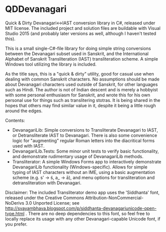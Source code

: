 # QDDevanagari
Quick &amp; Dirty Devanagari&lt;->IAST conversion library in C#, released under MIT license.  The included project and solution files are buildable with Visual Studio 2015 (and probably later versions as well, although I haven't tested this).

This is a small single-C#-file library for doing simple string conversions between the Devanagari subset used in Sanskrit, and the International Alphabet of Sanskrit Transliteration (IAST) transliteration scheme.  A simple Windows tool utilizing the library is included.

As the title says, this is a "quick & dirty" utility, good for casual use when dealing with common Sanskrit characters.  No assumptions should be made about Devanagari characters used outside of Sanskrit, for other languages such as Hindi.  The author is not of Indian descent and is merely a hobbyist with some personal enthusiasm for Sanskrit, and wrote this for his own personal use for things such as translitering stotras.  It is being shared in the hopes that others may find similar value in it, despite it being a little rough around the edges.

Contents:
* DevanagariLib: Simple conversions to Transliterate Devanagari to IAST, or Detransliterate IAST to Devanagari.  There is also some convenience logic for "augmenting" regular Roman letters into the diacritical forms used with IAST.
* DevanagariLib.Tests: Some minor unit tests to verify basic functionality, and demonstrate rudimentary usage of DevanagariLib methods.
* Transliterator: A simple Windows Forms app to interactively demonstrate DevanagariLib functionality (Windows-specific).  Allows for simple typing of IAST characters without an IME, using a basic augmentation scheme (e.g. s' -> ś, a_ -> ā), and menu options for transliteration and detransliteration with Devanagari.

Disclaimer: The included Transliterator demo app uses the 'Siddhanta' font, released under the Creative Commons Attribution-NonCommercial-NoDerivs 3.0 Unported License; see http://svayambhava.blogspot.com/p/siddhanta-devanagariunicode-open-type.html .  There are no deep dependencies to this font, so feel free to locally replace its usage with any other Devanagari-capable Unicode font, if you prefer.

